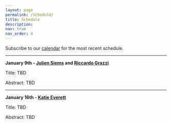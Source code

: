 ```yaml
---
layout: page
permalink: /schedule/
title: Schedule
description: 
nav: true
nav_order: 4
---
```



Subscribe to our [calendar](https://calendar.google.com/calendar/u/2?cid=YXV0b21sc2VtaW5hckBnbWFpbC5jb20) for the most recent schedule.

---------

**January 9th - [Julien Siems](https://scholar.google.de/citations?user=rKgTTh8AAAAJ&hl=de) and [Riccardo Grazzi](https://scholar.google.de/citations?user=9Tlyx1IAAAAJ&hl=de)**

Title: TBD

Abstract: TBD


---------

**January 16th - [Katie Everett](https://www.katieeverett.com/)**

Title: TBD

Abstract: TBD
